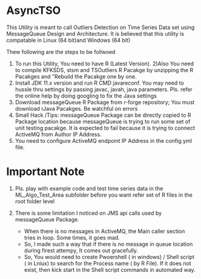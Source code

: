 # AsyncTSO
This Utility is meant to call Outliers Detection on Time Series Data set using MessageQueue Design and Architecture. It is believed that this utility is compatable in Linux (64 bit)and Windows (64 bit)

Thew following are the steps to be follwoed
1) To run this Utility, You need to have R (Latest Version). 
2)Also You need to compile KFKSDS, stsm and TSOutliers R Pacakge by unzipping the R Pacakges and "Rebuild the Pacakge one by one.
3) Install JDK 11.x version and run R CMD javareconf. You may need to hussle thru settings by passing javac, javah, java parameters. Pls. refer the online help by doing googling to fix the Java settings 
4) Download messageQueue R Package from r-forge repository; You must download rJava Pacakges. Be watchful on errors
5) Small Hack /Tips: messageQueue Package can be directly copied to R Package location because messageQueue is trying to run some set of unit testing pacakge. It is expected to fail because it is trying to connect ActiveMQ from Author IP Address.
6) You need to configure ActiveMQ endpoint IP Address in the config.yml file.

# Important Note

1) Pls. play with example code and test time series data in the ML_Algo_Test_Area subfolder before you want refer set of R files in the root folder level

2) There is some limitation I noticed on JMS api calls used by messageQueue Package. 
   - When there is no messages in ActiveMQ, the Main caller section tries in loop. Some times, it goes mad.
   - So, I made such a way that if there is no message in queue location during firest attempy, It comes out gracefully.
   - So, You would need to create Pwoershell ( in windows) / Shell script ( in Lniux) to search for the Process name ( by R File). If it does not exist, then kick start in the Shell script commands in automated way.
